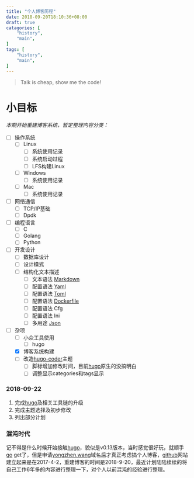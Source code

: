```yaml
---
title: "个人博客历程"
date: 2018-09-20T18:10:36+08:00
draft: true
catagories: [
    "history",
    "main",
]
tags: [
    "history",
    "main",
]
---
```


> Talk is cheap, show me the code!

# 小目标
*本期开始重建博客系统，暂定整理内容分类：*  

- [ ] 操作系统
    - [ ] Linux
        - [ ] 系统使用记录
        - [ ] 系统启动过程
        - [ ] LFS构建Linux
    - [ ] Windows
        - [ ] 系统使用记录
    - [ ] Mac
        - [ ] 系统使用记录
- [ ] 网络通信
    - [ ] TCP/IP基础
    - [ ] Dpdk
- [ ] 编程语言
    - [ ] C
    - [ ] Golang
    - [ ] Python
- [ ] 开发设计
    - [ ] 数据库设计
    - [ ] 设计模式
    - [ ] 结构化文本描述
        - [ ] 文本语法 [Markdown]
        - [ ] 配置语法 [Yaml]
        - [ ] 配置语法 [Toml]
        - [ ] 配置语法 [Dockerfile]
        - [ ] 配置语法 Cfg
        - [ ] 配置语法 Ini
        - [ ] 多用途 [Json]
- [ ] 杂项
    - [ ] 小众工具使用
        - [ ] hugo
    - [x] 博客系统构建
    - [ ] 改造[hugo-coder](https://github.com/luizdepra/hugo-coder)主题
        - [ ] 脚标增加修改时间，目前[hugo]原生的没搞明白
        - [ ] 调整显示categories和tags显示

### 2018-09-22
1. 完成[hugo]及相关工具链的升级
2. 完成主题选择及初步修改
3. 列出部分计划


### 混沌时代
记不得是什么时候开始接触[hugo]，貌似是v0.13版本，当时感觉很好玩，就顺手[go] get了，但是申请[yongzhen.wang](http://yongzhen.wang)域名后才真正考虑搞个人博客，[github]网站建立起来是在2017-4-2，重建博客的时间是2018-9-20，最近计划陆陆续续的将自己工作6年多的内容进行整理一下，对个人以前混沌的经验进行整理。

[hugo]: https://github.com/gohugoio/hugo "hugo link"
[go]: https://github.com/golang/go "go link"
[github]: https://github.com "全球最大同性社交网站"
[markdown]: https://www.appinn.com/markdown "markdown中文教程"
[toml]: https://github.com/toml-lang/toml/blob/master/versions/en/toml-v0.4.0.md "toml语法"
[yaml]: http://yaml.org/ "yaml官网"
[dockerfile]: https://docs.docker.com/engine/reference/builder/ "Dockerfile语法"
[json]: http://www.json.org/ "json语法官网"
